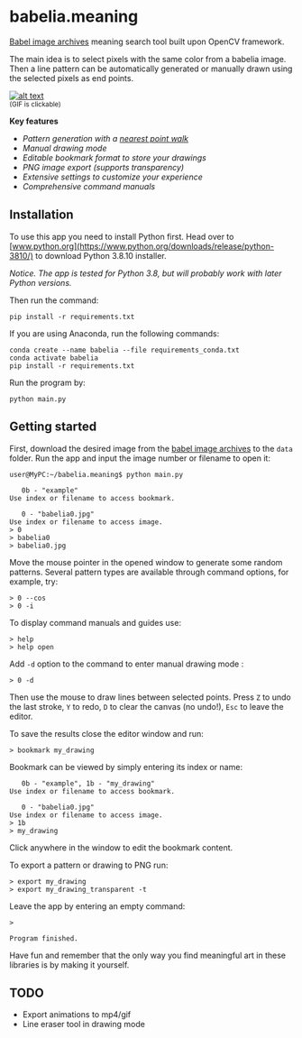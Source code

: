 # babelia.meaning
[Babel image archives](https://babelia.libraryofbabel.info/) meaning search tool built upon OpenCV framework.

The main idea is to select pixels with the same color from a babelia image. Then a line pattern can be automatically generated or manually drawn using the selected pixels as end points.

[![alt text](https://i.imgur.com/eaNz7NA.gif)](https://imgur.com/a/0tWv151)\
<sub>(GIF is clickable)</sub>

**Key features**

+ *Pattern generation with a [nearest point walk](https://en.wikipedia.org/wiki/Random_walk)*
+ *Manual drawing mode*
+ *Editable bookmark format to store your drawings*
+ *PNG image export (supports transparency)*
+ *Extensive settings to customize your experience*
+ *Comprehensive command manuals*

## Installation

To use this app you need to install Python first. Head over to [www.python.org](https://www.python.org/downloads/release/python-3810/) to download Python 3.8.10 installer.

*Notice. The app is tested for Python 3.8, but will probably work with later Python versions.*

Then run the command:

`pip install -r requirements.txt`

If you are using Anaconda, run the following commands:

`conda create --name babelia --file requirements_conda.txt`\
`conda activate babelia`\
`pip install -r requirements.txt`

Run the program by:

`python main.py`

## Getting started

First, download the desired image from the [babel image archives](https://babelia.libraryofbabel.info/) to the `data` folder. Run the app and input the image number or filename to open it:

```
user@MyPC:~/babelia.meaning$ python main.py

   0b - "example"
Use index or filename to access bookmark.

   0 - "babelia0.jpg"
Use index or filename to access image.
> 0
> babelia0
> babelia0.jpg
```

Move the mouse pointer in the opened window to generate some random patterns. Several pattern types are available through command options, for example, try:

```
> 0 --cos
> 0 -i
```

To display command manuals and guides use:

```
> help
> help open
```

Add `-d` option to the command to enter manual drawing mode :

```
> 0 -d
```

Then use the mouse to draw lines between selected points. Press `Z` to undo the last stroke, `Y` to redo, `D` to clear the canvas (no undo!), `Esc` to leave the editor.

To save the results close the editor window and run:

```
> bookmark my_drawing
```

Bookmark can be viewed by simply entering its index or name:

```
   0b - "example", 1b - "my_drawing"
Use index or filename to access bookmark.

   0 - "babelia0.jpg"
Use index or filename to access image.
> 1b
> my_drawing
```

Click anywhere in the window to edit the bookmark content.

To export a pattern or drawing to PNG run:

```
> export my_drawing
> export my_drawing_transparent -t
```

Leave the app by entering an empty command:

```
>

Program finished.
```

Have fun and remember that the only way you find meaningful art in these libraries is by making it yourself.

## TODO
+ Export animations to mp4/gif
+ Line eraser tool in drawing mode
